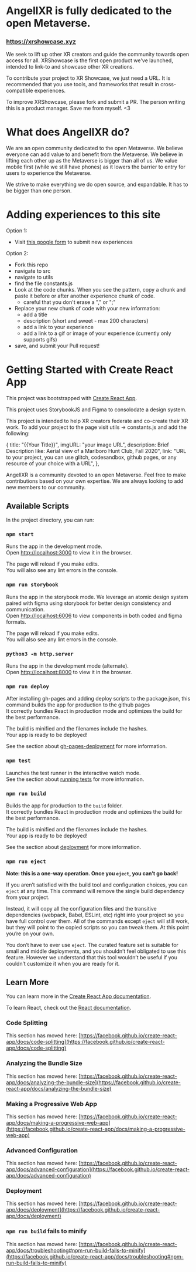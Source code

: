 # AngellXR is fully dedicated to the open Metaverse. 
### https://xrshowcase.xyz
We seek to lift up other XR creators and guide the community towards open access for all. XRShowcase is the first open product we've launched, intended to link-to and showcase other XR creations.

To contribute your project to XR Showcase, we just need a URL. It is recommended that you use tools, and frameworks that result in cross-compatible experiences.

To improve XRShowcase, please fork and submit a PR. The person writing this is a product manager. Save me from myself. <3

# What does AngellXR do?

We are an open community dedicated to the open Metaverse. We believe everyone can add value to and benefit from the Metaverse. We believe in lifting each other up as the Metaverse is bigger than all of us. We value mobile first (while we still have phones) as it lowers the barrier to entry for users to experience the Metaverse.

We strive to make everything we do open source, and expandable. It has to be bigger than one person.

# Adding experiences to this site 
Option 1: 
- Visit [this google form](https://forms.gle/UfpUuKmvXQGjuX737) to submit new experiences  

Option 2: 
- Fork this repo 
- navigate to src
- navigate to utils 
- find the file constants.js 
- Look at the code chunks. When you see the pattern, copy a chunk and paste it before or after another experience chunk of code. 
    - careful that you don't erase a "," or ";" 
- Replace your new chunk of code with your new information: 
    - add a title
    - description (short and sweet - max 200 characters)
    - add a link to your experience 
    - add a link to a gif or image of your experience (currently only supports gifs) 
- save, and submit your Pull request! 

# Getting Started with Create React App

This project was bootstrapped with [Create React App](https://github.com/facebook/create-react-app).

This project uses StorybookJS and Figma to consolodate a design system.

This project is intended to help XR creators federate and co-create their XR work. To add your project to the page visit utils -> constants.js and add the following:

{
title: "{{Your Title}}",
imgURL: "your image URL",
description: Brief Description like: Aerial view of a Marlboro Hunt Club, Fall 2020",
link: "URL to your project, you can use glitch, codesandbox, github pages, or any resource of your choice with a URL",
},

AngellXR is a community devoted to an open Metaverse. Feel free to make contributions based on your own expertise. We are always looking to add new members to our community.

## Available Scripts

In the project directory, you can run:

### `npm start`

Runs the app in the development mode.\
Open [http://localhost:3000](http://localhost:3000) to view it in the browser.

The page will reload if you make edits.\
You will also see any lint errors in the console.

### `npm run storybook`

Runs the app in the storybook mode. We leverage an atomic design system paired with figma using storybook for better design consistency and communication.\
Open [http://localhost:6006](http://localhost:6006) to view components in both coded and figma formats.

The page will reload if you make edits.\
You will also see any lint errors in the console.

### `python3 -m http.server`

Runs the app in the development mode (alternate).\
Open [http://localhost:8000](http://localhost:8000) to view it in the browser.

### `npm run deploy`

After installing gh-pages and adding deploy scripts to the package.json, this command builds the app for production to the github pages\
It correctly bundles React in production mode and optimizes the build for the best performance.

The build is minified and the filenames include the hashes.\
Your app is ready to be deployed!

See the section about [gh-pages-deployment](https://create-react-app.dev/docs/deployment/#github-pages) for more information.

### `npm test`

Launches the test runner in the interactive watch mode.\
See the section about [running tests](https://facebook.github.io/create-react-app/docs/running-tests) for more information.

### `npm run build`

Builds the app for production to the `build` folder.\
It correctly bundles React in production mode and optimizes the build for the best performance.

The build is minified and the filenames include the hashes.\
Your app is ready to be deployed!

See the section about [deployment](https://facebook.github.io/create-react-app/docs/deployment) for more information.

### `npm run eject`

**Note: this is a one-way operation. Once you `eject`, you can’t go back!**

If you aren’t satisfied with the build tool and configuration choices, you can `eject` at any time. This command will remove the single build dependency from your project.

Instead, it will copy all the configuration files and the transitive dependencies (webpack, Babel, ESLint, etc) right into your project so you have full control over them. All of the commands except `eject` will still work, but they will point to the copied scripts so you can tweak them. At this point you’re on your own.

You don’t have to ever use `eject`. The curated feature set is suitable for small and middle deployments, and you shouldn’t feel obligated to use this feature. However we understand that this tool wouldn’t be useful if you couldn’t customize it when you are ready for it.

## Learn More

You can learn more in the [Create React App documentation](https://facebook.github.io/create-react-app/docs/getting-started).

To learn React, check out the [React documentation](https://reactjs.org/).

### Code Splitting

This section has moved here: [https://facebook.github.io/create-react-app/docs/code-splitting](https://facebook.github.io/create-react-app/docs/code-splitting)

### Analyzing the Bundle Size

This section has moved here: [https://facebook.github.io/create-react-app/docs/analyzing-the-bundle-size](https://facebook.github.io/create-react-app/docs/analyzing-the-bundle-size)

### Making a Progressive Web App

This section has moved here: [https://facebook.github.io/create-react-app/docs/making-a-progressive-web-app](https://facebook.github.io/create-react-app/docs/making-a-progressive-web-app)

### Advanced Configuration

This section has moved here: [https://facebook.github.io/create-react-app/docs/advanced-configuration](https://facebook.github.io/create-react-app/docs/advanced-configuration)

### Deployment

This section has moved here: [https://facebook.github.io/create-react-app/docs/deployment](https://facebook.github.io/create-react-app/docs/deployment)

### `npm run build` fails to minify

This section has moved here: [https://facebook.github.io/create-react-app/docs/troubleshooting#npm-run-build-fails-to-minify](https://facebook.github.io/create-react-app/docs/troubleshooting#npm-run-build-fails-to-minify)
